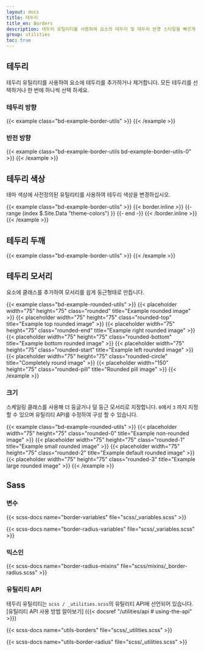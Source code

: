 ```yaml
---
layout: docs
title: 테두리
title_en: Borders
description: 테두리 유틸리티를 사용하여 요소의 테두리 및 테두리 반경 스타일을 빠르게 지정합니다. 이미지, 버튼 또는 기타 요소에 적합합니다.
group: utilities
toc: true
---
```


## 테두리

테두리 유틸리티를 사용하여 요소에 테두리를 추가하거나 제거합니다. 모든 테두리를 선택하거나 한 번에 하나씩 선택 하세요.

### 테두리 방향

{{< example class="bd-example-border-utils" >}}
<span class="border"></span>
<span class="border-top"></span>
<span class="border-end"></span>
<span class="border-bottom"></span>
<span class="border-start"></span>
{{< /example >}}

### 반전 방향

{{< example class="bd-example-border-utils bd-example-border-utils-0" >}}
<span class="border-0"></span>
<span class="border-top-0"></span>
<span class="border-end-0"></span>
<span class="border-bottom-0"></span>
<span class="border-start-0"></span>
{{< /example >}}

## 테두리 색상

테마 색상에 사전정의된 유틸리티를 사용하여 테두리 색상을 변경하십시오.

{{< example class="bd-example-border-utils" >}}
{{< border.inline >}}
{{- range (index $.Site.Data "theme-colors") }}
<span class="border border-{{ .name }}"></span>
{{- end -}}
{{< /border.inline >}}
<span class="border border-white"></span>
{{< /example >}}

## 테두리 두깨

{{< example class="bd-example-border-utils" >}}
<span class="border border-1"></span>
<span class="border border-2"></span>
<span class="border border-3"></span>
<span class="border border-4"></span>
<span class="border border-5"></span>
{{< /example >}}

## 테두리 모서리

요소에 클래스를 추가하여 모서리를 쉽게 둥근형태로 만듭니다.

{{< example class="bd-example-rounded-utils" >}}
{{< placeholder width="75" height="75" class="rounded" title="Example rounded image" >}}
{{< placeholder width="75" height="75" class="rounded-top" title="Example top rounded image" >}}
{{< placeholder width="75" height="75" class="rounded-end" title="Example right rounded image" >}}
{{< placeholder width="75" height="75" class="rounded-bottom" title="Example bottom rounded image" >}}
{{< placeholder width="75" height="75" class="rounded-start" title="Example left rounded image" >}}
{{< placeholder width="75" height="75" class="rounded-circle" title="Completely round image" >}}
{{< placeholder width="150" height="75" class="rounded-pill" title="Rounded pill image" >}}
{{< /example >}}

### 크기

스케일링 클래스를 사용해 더 둥글거나 덜 둥근 모서리로 지정합니다.  `0`에서 `3` 까지 지정할 수 있으며 유틸리티 API를 수정하여 구성 할 수 있습니다.

{{< example class="bd-example-rounded-utils" >}}
{{< placeholder width="75" height="75" class="rounded-0" title="Example non-rounded image" >}}
{{< placeholder width="75" height="75" class="rounded-1" title="Example small rounded image" >}}
{{< placeholder width="75" height="75" class="rounded-2" title="Example default rounded image" >}}
{{< placeholder width="75" height="75" class="rounded-3" title="Example large rounded image" >}}
{{< /example >}}

## Sass

### 변수

{{< scss-docs name="border-variables" file="scss/_variables.scss" >}}

{{< scss-docs name="border-radius-variables" file="scss/_variables.scss" >}}

### 믹스인

{{< scss-docs name="border-radius-mixins" file="scss/mixins/_border-radius.scss" >}}

### 유틸리티 API

테두리 유틸리티는 `scss / _utilities.scss`의 유틸리티 API에 선언되어 있습니다. [유틸리티 API 사용 방법 알아보기] ({{< docsref "/utilities/api # using-the-api" >}})

{{< scss-docs name="utils-borders" file="scss/_utilities.scss" >}}

{{< scss-docs name="utils-border-radius" file="scss/_utilities.scss" >}}
